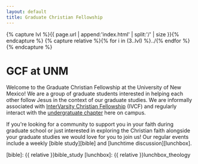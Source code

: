 ```yaml
---
layout: default
title: Graduate Christian Fellowship
---
```


{% capture lvl %}{{ page.url | append:'index.html' | split:'/' | size }}{% endcapture %}
{% capture relative %}{% for i in (3..lvl) %}../{% endfor %}{% endcapture %}

GCF at UNM
==========

Welcome to the Graduate Christian Fellowship at the University of New Mexico!
We are a group of graduate students interested in helping each other follow
Jesus in the context of our graduate studies. We are informally associated with
[InterVarsity Christian Fellowship][ivcf] (IVCF) and regularly interact with
the [undergratuate chapter][unmiv] here on campus.

If you're looking for a community to support you in your faith during graduate
school or just interested in exploring the Christian faith alongside your
graduate studies we would love for you to join us! Our regular events include
a weekly [bible study][bible] and [lunchtime discussion][lunchbox].

[ivcf]: http://intervarsity.org/
[unmiv]: http://ivcf.unm.edu/
[bible]: {{ relative }}bible_study
[lunchbox]: {{ relative }}lunchbox_theology
